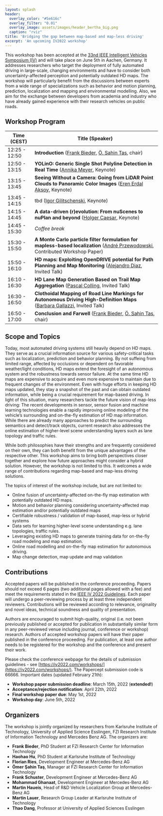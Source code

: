 ```yaml
---
layout: splash
header:
  overlay_color: "#5e616c"
  overlay_filter: "0.01"
  overlay_image: assets/images/header_bertha_big.png
  caption: "rviz"
title: 'Bridging the gap between map-based and map-less driving'
excerpt: 'An upcoming IV2022 workshop'
---
```


This workshop has been accepted at the [33nd IEEE Intelligent Vehicles Symposium (IV)](https://iv2022.com/) and will take place on June 5th in Aachen, Germany. It addresses researchers who target the deployment of fully automated driving in large-scale, changing environments and have to consider both uncertainty-affected perception and potentially outdated HD maps. The workshop will particularly benefit from the discussions between experts from a wide range of specializations such as behavior and motion planning, prediction, localization and mapping and environmental modelling. Also, we aim for the exchange between developers from academia and industry who have already gained experience with their research vehicles on public roads.

## Workshop Program

|Time (CEST)   | Title (Speaker)                 |
|--------------|--------------------------------------|
|12:25 - 12:50 | **Introduction** ([Frank Bieder](https://www.mrt.kit.edu/mitarbeiter_bieder.php), [Ö. Sahin Tas](https://www.omersahintas.com/), chair)
|12:50 - 13:15 | **YOLinO: Generic Single Shot Polyline Detection in Real Time** ([Annika Meyer](https://www.mrt.kit.edu/mitarbeiter_meyer.php), Keynote)
|13:15 - 13:45 | **Seeing Without a Camera: Going from LiDAR Point Clouds to Panoramic Color Images** ([Eren Erdal Aksoy](https://aksoyeren.github.io/), Keynote)
|13:45 - 14:15 | tbd ([Igor Gilitschenski](https://www.gilitschenski.org/igor/), Keynote)
|14:15 - 14:45 | **A data-driven (r)evolution: From nuScenes to nuPlan and beyond** ([Holger Caesar](https://sites.google.com/it-caesar.de/homepage/), Keynote)
|14:45 - 15:30 | *Coffee break*
|15:30 - 15:50 | **A Monte Carlo particle filter formulation for mapless-based localization** ([André Przewodowski](https://cabraile.github.io/), Contributed Workshop Paper)
|15:50 - 16:10 | **HD maps: Exploiting OpenDRIVE potential for Path Planning and Map Monitoring** ([Alejandro Diaz](https://scholar.google.com.tr/citations?user=A4Uv_3sAAAAJ&hl=en), Invited Talk)
|16:10 - 16:30 | **HD Lane Map Generation Based on Trail Map Aggregation** ([Pascal Colling](https://www.researchgate.net/profile/Pascal-Colling-2), Invited Talk)
|16:30 - 16:50 | **Clothoidal Mapping of Road Line Markings for Autonomous Driving High-Definition Maps** ([Barbara Gallazzi](https://it.linkedin.com/in/barbara-gallazzi), Invited Talk)
|16:50 - 17:00 | **Conclusion and Farwell** ([Frank Bieder](https://www.mrt.kit.edu/mitarbeiter_bieder.php), [Ö. Sahin Tas](https://www.omersahintas.com/), chair)


## Scope and Topics

Today, most automated driving systems still heavily depend on HD maps. They serve as a crucial information source for various safety-critical tasks such as localization, prediction and behavior planning. By not suffeing from limited range, affected by occlusions or dependent on favorable weather/light conditions, HD maps extend the foresight of an autonomous system and the robustness towards sensor failure. At the same time HD maps are expensive to acquire and even more expensive to maintain due to frequent changes of the environment. Even with huge efforts in keeping HD maps updated, they stay a snapshot of the past and can obtain outdated information, while being a crucial requirement for map-based driving. In light of this situation, many researchers tackle the future vision of map-less driving: The recent developments in sensor, sensor fusion and machine learning technologies enable a rapidly improving online modeling of the vehicle’s surrounding and on-the-fly estimation of HD map information. While there are already many approaches to predict the surrounding semantics and detect/track objects, current research also addresses the online estimation of higher-level scene understanding layers such as lane topology and traffic rules. 

While both philosophies have their strengths and are frequently considered on their own, they can both benefit from the unique advantages of the respective other. This workshop aims to bring both perspectives closer together and explore how future approaches might consider a hybrid solution. However, the workshop is not limited to this. It welcomes a wide range of contributions regarding map-based and map-less driving solutions.  

The topics of interest of the workshop include, but are not limited to:
- Online fusion of uncertainty-affected on-the-fly map estimation with potentially outdated HD maps.
- Motion and behavior planning considering uncertainty-affected map estimation and/or potentially outdated maps
- Certifiable robustness / validation of map-based, map-less or hybrid systems
- Data sets for learning higher-level scene understanding e.g. lane topologies, traffic rules.
- Leveraging existing HD maps to generate training data for on-the-fly road modeling and map estimation.
- Online road modelling and on-the-fly map estimation for autonomous driving.
- Map change detection, map update and map validation


## Contributions

 Accepted papers will be published in the conference proceeding. Papers should not exceed 6 pages (two additional pages allowed with a fee) and meet the requirements stated in the [IEEE IV 2022 Guidelines](https://iv2022.com/program/review-guidelines/). Each paper will undergo a peer-reviewing process by at least three independent reviewers. Contributions will be reviewed according to relevance, originality and novel ideas, technical soundness and quality of presentation.

Authors are encouraged to submit high-quality, original (i.e. not been previously published or accepted for publication in substantially similar form in any peer-reviewed venue including journal, conference or workshop) research. Authors of accepted workshop papers will have their paper published in the conference proceeding. For publication, at least one author needs to be registered for the workshop and the conference and present their work.

Please check the conference webpage for the details of submission guidelines - see [https://iv2022.com/workshops/](https://iv2022.com/workshops/). The Papercept submission code is 66666. Important dates (updated February 21th):  
- **Workshop paper submission deadline**: March 15th, 2022 (**extended!**)
- **Acceptance/rejection notification**: April 22th, 2022
- **Final workshop paper due**: May 1st, 2022
- **Workshop day**: June 5th, 2022

<!---
While preparing your manuscript, please follow the formatting guidelines of IEEE available here and listed below. Papers submitted to this workshop as well as IV2022 must be original, not previously published or accepted for publication elsewhere, and they must not be submitted to any other event or publication during the entire review process.
-->

## Organizers

The workshop is jointly organized by researchers from Karlsruhe Institute of Technology, University of Applied Science Esslingen, FZI Research Institute of Information Technology and Mercedes Benz AG. The organizers are:

- **Frank Bieder**, PhD Student at FZI Research Center for Information Technology
- **Haohao Hu**, PhD Student at Karlsruhe Institute of Technology
- **Florian Ries**, Development Engineer at Mercedes-Benz AG
- **Ömer Şahin Taş**, Manager at FZI Research Center for Information Technology
- **Frank Schuster**, Development Engineer at Mercedes-Benz AG
- **Mohammad Ghanaat**, Development Engineer at Mercedes-Benz AG
- **Martin Haueis**, Head of R&D Vehicle Localization Group at Mercedes-Benz AG
- **Martin Lauer**, Research Group Leader at Karlsruhe Institute of Technology
- **Thao Dang**, Professor at University of Applied Sciences Esslingen


